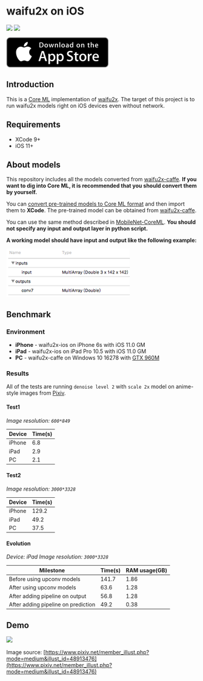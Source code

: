 # waifu2x on iOS
[![](https://img.shields.io/itunes/v/1286485858.svg)](https://itunes.apple.com/app/waifu2x/id1286485858)
[![](https://img.shields.io/github/license/imxieyi/waifu2x-ios.svg)](https://github.com/imxieyi/waifu2x-ios/blob/master/LICENSE)

[![](appstore.svg)](https://itunes.apple.com/app/waifu2x/id1286485858)

## Introduction
This is a [Core ML](https://developer.apple.com/documentation/coreml) implementation of [waifu2x](https://github.com/nagadomi/waifu2x). The target of this project is to run waifu2x models right on iOS devices even without network.

## Requirements
 - XCode 9+
 - iOS 11+
 
## About models
This repository includes all the models converted from [waifu2x-caffe](https://github.com/lltcggie/waifu2x-caffe). **If you want to dig into Core ML, it is recommended that you should convert them by yourself.**

You can [convert pre-trained models to Core ML format](https://developer.apple.com/documentation/coreml/converting_trained_models_to_core_ml) and then import them to **XCode**. The pre-trained model can be obtained from [waifu2x-caffe](https://github.com/lltcggie/waifu2x-caffe).

You can use the same method described in [MobileNet-CoreML](https://github.com/hollance/MobileNet-CoreML). **You should not specify any input and output layer in python script.**

**A working model should have input and output like the following example:**

![](screenshots/model_example.png)

## Benchmark
### Environment
- **iPhone** - waifu2x-ios on iPhone 6s with iOS 11.0 GM
- **iPad** - waifu2x-ios on iPad Pro 10.5 with iOS 11.0 GM
- **PC** - waifu2x-caffe on Windows 10 16278 with [GTX 960M](https://www.geforce.com/hardware/notebook-gpus/geforce-gtx-960m)
### Results
All of the tests are running `denoise level 2` with `scale 2x` model on anime-style images from [Pixiv](https://www.pixiv.net/).

#### Test1
*Image resolution: `600*849`*

Device|Time(s)
---|---
iPhone|6.8
iPad|2.9
PC|2.1

#### Test2
*Image resolution: `3000*3328`*

Device|Time(s)
---|---
iPhone|129.2
iPad|49.2
PC|37.5

#### Evolution
*Device: iPad*
*Image resolution: `3000*3328`*

Milestone|Time(s)|RAM usage(GB)
---|---|---
Before using upconv models|141.7|1.86
After using upconv models|63.6|1.28
After adding pipeline on output|56.8|1.28
After adding pipeline on prediction|49.2|0.38

## Demo
![](screenshots/demo.png)

Image source: [https://www.pixiv.net/member_illust.php?mode=medium&illust_id=48913476](https://www.pixiv.net/member_illust.php?mode=medium&illust_id=48913476)
